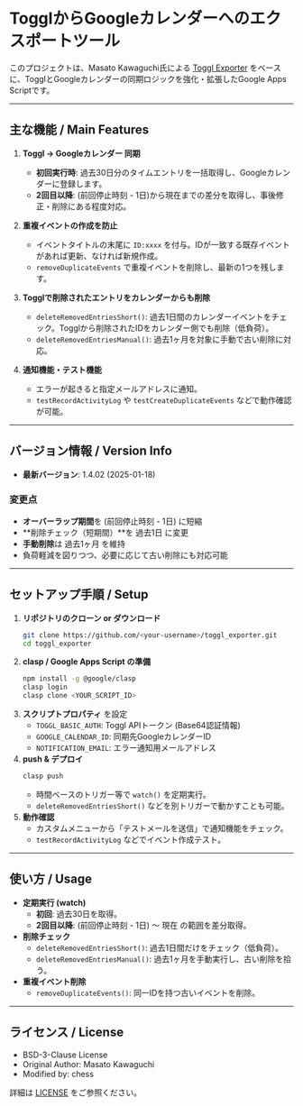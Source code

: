# TogglからGoogleカレンダーへのエクスポートツール

このプロジェクトは、Masato Kawaguchi氏による [Toggl Exporter](https://github.com/mkawaguchi/toggl_exporter) をベースに、TogglとGoogleカレンダーの同期ロジックを強化・拡張したGoogle Apps Scriptです。

---

## 主な機能 / Main Features

1. **Toggl → Googleカレンダー 同期**  
   - **初回実行時**: 過去30日分のタイムエントリを一括取得し、Googleカレンダーに登録します。  
   - **2回目以降**: (前回停止時刻 - 1日)から現在までの差分を取得し、事後修正・削除にある程度対応。

2. **重複イベントの作成を防止**  
   - イベントタイトルの末尾に `ID:xxxx` を付与。IDが一致する既存イベントがあれば更新、なければ新規作成。  
   - `removeDuplicateEvents` で重複イベントを削除し、最新の1つを残します。

3. **Togglで削除されたエントリをカレンダーからも削除**  
   - `deleteRemovedEntriesShort()`: 過去1日間のカレンダーイベントをチェック。Togglから削除されたIDをカレンダー側でも削除（低負荷）。  
   - `deleteRemovedEntriesManual()`: 過去1ヶ月を対象に手動で古い削除に対応。

4. **通知機能・テスト機能**  
   - エラーが起きると指定メールアドレスに通知。  
   - `testRecordActivityLog` や `testCreateDuplicateEvents` などで動作確認が可能。

---

## バージョン情報 / Version Info

- **最新バージョン**: 1.4.02 (2025-01-18)

### 変更点
- **オーバーラップ期間**を (前回停止時刻 - 1日) に短縮  
- **削除チェック（短期間）**を 過去1日 に変更  
- **手動削除**は 過去1ヶ月 を維持  
- 負荷軽減を図りつつ、必要に応じて古い削除にも対応可能

---

## セットアップ手順 / Setup

1. **リポジトリのクローン or ダウンロード**  
   ```bash
   git clone https://github.com/<your-username>/toggl_exporter.git
   cd toggl_exporter
   ```
2. **clasp / Google Apps Script の準備**  
   ```bash
   npm install -g @google/clasp
   clasp login
   clasp clone <YOUR_SCRIPT_ID>
   ```
3. **スクリプトプロパティ** を設定  
   - `TOGGL_BASIC_AUTH`: Toggl APIトークン (Base64認証情報)  
   - `GOOGLE_CALENDAR_ID`: 同期先GoogleカレンダーID  
   - `NOTIFICATION_EMAIL`: エラー通知用メールアドレス
4. **push & デプロイ**  
   ```bash
   clasp push
   ```
   - 時間ベースのトリガー等で `watch()` を定期実行。  
   - `deleteRemovedEntriesShort()` などを別トリガーで動かすことも可能。
5. **動作確認**  
   - カスタムメニューから「テストメールを送信」で通知機能をチェック。  
   - `testRecordActivityLog` などでイベント作成テスト。

---

## 使い方 / Usage

- **定期実行 (watch)**  
  - **初回**: 過去30日を取得。  
  - **2回目以降**: (前回停止時刻 - 1日) 〜 現在 の範囲を差分取得。
- **削除チェック**  
  - `deleteRemovedEntriesShort()`: 過去1日間だけをチェック（低負荷）。  
  - `deleteRemovedEntriesManual()`: 過去1ヶ月を手動実行し、古い削除を拾う。
- **重複イベント削除**  
  - `removeDuplicateEvents()`: 同一IDを持つ古いイベントを削除。

---

## ライセンス / License

- BSD-3-Clause License  
- Original Author: Masato Kawaguchi  
- Modified by: chess  

詳細は [LICENSE](https://github.com/mkawaguchi/toggl_exporter/blob/master/LICENSE) をご参照ください。

